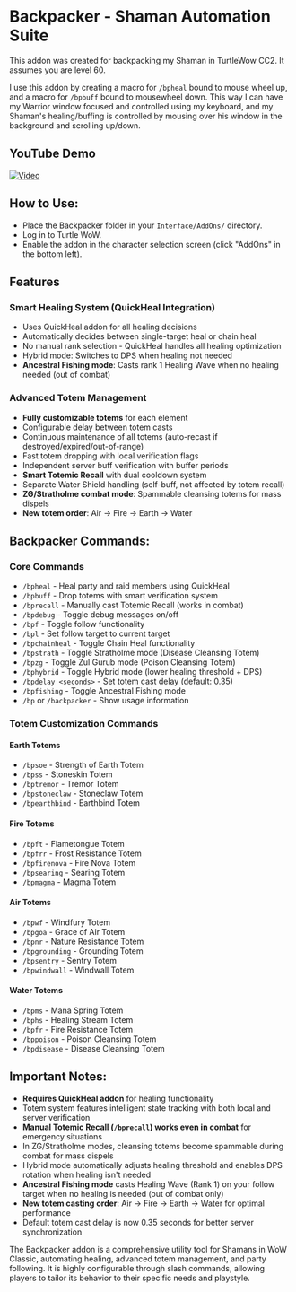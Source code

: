 # Backpacker - Shaman Automation Suite

This addon was created for backpacking my Shaman in TurtleWow CC2. It assumes you are level 60.

I use this addon by creating a macro for `/bpheal` bound to mouse wheel up, and a macro for `/bpbuff` bound to mousewheel down. This way I can have my Warrior window focused and controlled using my keyboard, and my Shaman's healing/buffing is controlled by mousing over his window in the background and scrolling up/down.

## YouTube Demo

[![Video](https://img.youtube.com/vi/68p6u27n1M0/0.jpg)](https://youtu.be/68p6u27n1M0)

## How to Use:
- Place the Backpacker folder in your `Interface/AddOns/` directory.
- Log in to Turtle WoW.
- Enable the addon in the character selection screen (click "AddOns" in the bottom left).

## Features

### Smart Healing System (QuickHeal Integration)
- Uses QuickHeal addon for all healing decisions
- Automatically decides between single-target heal or chain heal
- No manual rank selection - QuickHeal handles all healing optimization
- Hybrid mode: Switches to DPS when healing not needed
- **Ancestral Fishing mode**: Casts rank 1 Healing Wave when no healing needed (out of combat)

### Advanced Totem Management
- **Fully customizable totems** for each element
- Configurable delay between totem casts
- Continuous maintenance of all totems (auto-recast if destroyed/expired/out-of-range)
- Fast totem dropping with local verification flags
- Independent server buff verification with buffer periods
- **Smart Totemic Recall** with dual cooldown system
- Separate Water Shield handling (self-buff, not affected by totem recall)
- **ZG/Stratholme combat mode**: Spammable cleansing totems for mass dispels
- **New totem order**: Air → Fire → Earth → Water

## Backpacker Commands:

### Core Commands
- `/bpheal` - Heal party and raid members using QuickHeal
- `/bpbuff` - Drop totems with smart verification system
- `/bprecall` - Manually cast Totemic Recall (works in combat)
- `/bpdebug` - Toggle debug messages on/off
- `/bpf` - Toggle follow functionality
- `/bpl` - Set follow target to current target
- `/bpchainheal` - Toggle Chain Heal functionality
- `/bpstrath` - Toggle Stratholme mode (Disease Cleansing Totem)
- `/bpzg` - Toggle Zul'Gurub mode (Poison Cleansing Totem)
- `/bphybrid` - Toggle Hybrid mode (lower healing threshold + DPS)
- `/bpdelay <seconds>` - Set totem cast delay (default: 0.35)
- `/bpfishing` - Toggle Ancestral Fishing mode
- `/bp` or `/backpacker` - Show usage information

### Totem Customization Commands

#### Earth Totems
- `/bpsoe` - Strength of Earth Totem
- `/bpss` - Stoneskin Totem
- `/bptremor` - Tremor Totem
- `/bpstoneclaw` - Stoneclaw Totem
- `/bpearthbind` - Earthbind Totem

#### Fire Totems
- `/bpft` - Flametongue Totem
- `/bpfrr` - Frost Resistance Totem
- `/bpfirenova` - Fire Nova Totem
- `/bpsearing` - Searing Totem
- `/bpmagma` - Magma Totem

#### Air Totems
- `/bpwf` - Windfury Totem
- `/bpgoa` - Grace of Air Totem
- `/bpnr` - Nature Resistance Totem
- `/bpgrounding` - Grounding Totem
- `/bpsentry` - Sentry Totem
- `/bpwindwall` - Windwall Totem

#### Water Totems
- `/bpms` - Mana Spring Totem
- `/bphs` - Healing Stream Totem
- `/bpfr` - Fire Resistance Totem
- `/bppoison` - Poison Cleansing Totem
- `/bpdisease` - Disease Cleansing Totem

## Important Notes:

- **Requires QuickHeal addon** for healing functionality
- Totem system features intelligent state tracking with both local and server verification
- **Manual Totemic Recall (`/bprecall`) works even in combat** for emergency situations
- In ZG/Stratholme modes, cleansing totems become spammable during combat for mass dispels
- Hybrid mode automatically adjusts healing threshold and enables DPS rotation when healing isn't needed
- **Ancestral Fishing mode** casts Healing Wave (Rank 1) on your follow target when no healing is needed (out of combat only)
- **New totem casting order**: Air → Fire → Earth → Water for optimal performance
- Default totem cast delay is now 0.35 seconds for better server synchronization

The Backpacker addon is a comprehensive utility tool for Shamans in WoW Classic, automating healing, advanced totem management, and party following. It is highly configurable through slash commands, allowing players to tailor its behavior to their specific needs and playstyle.
